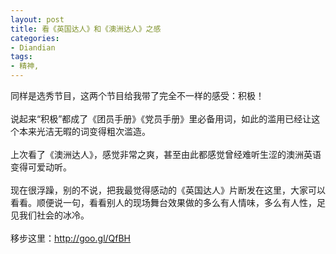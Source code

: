 ```yaml
---
layout: post
title: 看《英国达人》和《澳洲达人》之感
categories:
- Diandian
tags:
- 精神, 
---
```

同样是选秀节目，这两个节目给我带了完全不一样的感受：积极！
<br />
<br />说起来“积极”都成了《团员手册》《党员手册》里必备用词，如此的滥用已经让这个本来光洁无暇的词变得粗次滥造。
<br />
<br />上次看了《澳洲达人》，感觉非常之爽，甚至由此都感觉曾经难听生涩的澳洲英语变得可爱动听。
<br />
<br />现在很浮躁，别的不说，把我最觉得感动的《英国达人》片断发在这里，大家可以看看。顺便说一句，看看别人的现场舞台效果做的多么有人情味，多么有人性，足见我们社会的冰冷。
<br />
<br />移步这里：http://goo.gl/QfBH
